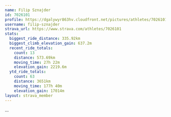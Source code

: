 ```yaml
---
name: Filip Sznajder
id: 7026101
profile: https://dgalywyr863hv.cloudfront.net/pictures/athletes/7026101/2123836/17/large.jpg
username: filip-sznajder
strava_url: https://www.strava.com/athletes/7026101
stats:
  biggest_ride_distance: 335.92km
  biggest_climb_elevation_gain: 637.2m
  recent_ride_totals:
    count: 13
    distance: 573.69km
    moving_time: 27h 22m
    elevation_gain: 2219.6m
  ytd_ride_totals:
    count: 63
    distance: 3651km
    moving_time: 177h 40m
    elevation_gain: 17014m
layout: strava_member
--- 
```

...
